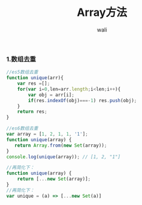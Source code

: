 ﻿---
layout: post
title: Array方法   #标题
tagline: 记录常用的数组方法
category: javascript      #分类
author: wali    #作者
tag: array     #标签
ghurl:        #github url
ghurl_zip:    #github zip下载

post_nav: ["1.数组去重"]
---

### 1.数组去重

```javascript
//es5数组去重
function unique(arr){
    var res =[];
    for(var i=0,len=arr.length;i<len;i++){
        var obj = arr[i];
        if(res.indexOf(obj)===-1) res.push(obj);
    }
    return res;
}

//es6数组去重
var array = [1, 2, 1, 1, '1'];
function unique(array) {
   return Array.from(new Set(array));
}
console.log(unique(array)); // [1, 2, "1"]

//再简化下：
function unique(array) {
    return [...new Set(array)];
}
//再简化下：
var unique = (a) => [...new Set(a)]

```







